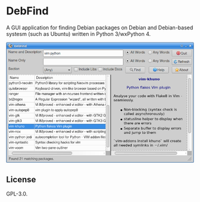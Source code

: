# DebFind

A GUI application for finding Debian packages on Debian and Debian-based
systesm (such as Ubuntu) written in Python 3/wxPython 4.

![Screenshot](screenshot.png)

## License

GPL-3.0.
